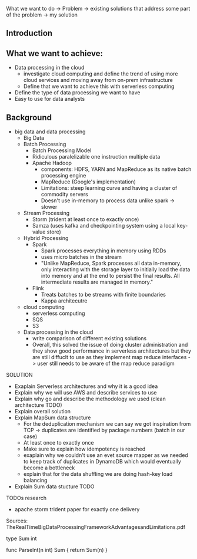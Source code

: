 What we want to do -> Problem -> existing solutions that address some part of the problem -> my solution

## Introduction
## What we want to achieve:
- Data processing in the cloud
    - investigate cloud computing and define the trend of using more cloud services and moving away from on-prem infrastructure
    - Define that we want to achieve this with serverless computing
- Define the type of data processing we want to have 
- Easy to use for data analysts

## Background
- big data and data processing
    - Big Data
    - Batch Processing
        - Batch Processing Model
        - Ridiculous paralelizable one instruction multiple data
        - Apache Hadoop
            - components: HDFS, YARN and MapReduce as its native batch processing engine
            - MapReduce (Google's implementation)
            - Limitations: steep learning curve and having a cluster of commodity servers
            - Doesn't use in-memory to process data unlike spark -> slower
    - Stream Processing 
        - Storm (trident at least once to exactly once)
        - Samza (uses kafka and checkpointing system using a local key-value store)
    - Hybrid Processing
        - Spark
            - Spark processes everything in memory using RDDs 
            - uses micro batches in the stream
            - "Unlike MapReduce, Spark processes all data in-memory, only interacting with the storage layer to initially load the data into memory and at the end to persist the final results. All intermediate results are managed in memory."
        - Flink
            - Treats batches to be streams with finite boundaries
            - Kappa architecutre
    - cloud computing
        - serverless computing
        - SQS 
        - S3
    - Data processing in the cloud
        - write comparison of different existing solutions
        - Overall, this solved the issue of doing cluster administration and they show good performance in serverless architectures but they are still diffuclt to use as they implement map reduce interfaces -> user still needs to be aware of the map reduce paradigm

SOLUTION
- Exaplain Serverless architectures and why it is a good idea
- Explain why we will use AWS and describe services to use
- Explain why go and describe the methodology we used (clean architecture TODO)
- Explain overall solution 
- Explain MapSum data structure 
    - For the deduplication mechanism we can say we got inspiration from TCP -> duplicates are identified by package numbers (batch in our case)
    - At least once to exactly once
    - Make sure to explain how idempotency is reached
    - exaplain why we couldn't use an evet source mapper as we needed to keep track of duplicates in DynamoDB which would eventually become a bottleneck
    - explain that for the data shuffling we are doing hash-key load balancing
- Explain Sum data stucture TODO


TODOs research
- apache storm trident paper for exactly one delivery

Sources:
TheRealTimeBigDataProcessingFrameworkAdvantagesandLimitations.pdf

type Sum int

func ParseInt(n int) Sum {
	return Sum(n)
}